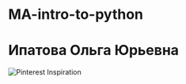 # MA-intro-to-python
# Ипатова Ольга Юрьевна
![Pinterest Inspiration](./assets.pinterest.com/id=846747167482239155.jpg)

